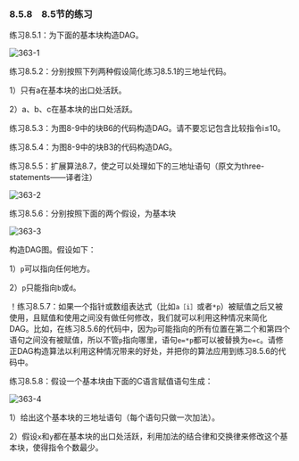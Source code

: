 ### 8.5.8　8.5节的练习

练习8.5.1：为下面的基本块构造DAG。

![363-1](../Images/image04573.jpeg)

练习8.5.2：分别按照下列两种假设简化练习8.5.1的三地址代码。

1）只有a在基本块的出口处活跃。

2）a、b、c在基本块的出口处活跃。

练习8.5.3：为图8-9中的块B6的代码构造DAG。请不要忘记包含比较指令i≤10。

练习8.5.4：为图8-9中的块B3的代码构造DAG。

练习8.5.5：扩展算法8.7，使之可以处理如下的三地址语句（原文为three-statements——译者注）

![363-2](../Images/image04574.jpeg)

练习8.5.6：分别按照下面的两个假设，为基本块

![363-3](../Images/image04575.jpeg)

构造DAG图。假设如下：

1）`p`可以指向任何地方。

2）`p`只能指向`b`或`d`。

！练习8.5.7：如果一个指针或数组表达式（比如`a［i］`或者`*p`）被赋值之后又被使用，且赋值和使用之间没有做任何修改，我们就可以利用这种情况来简化DAG。比如，在练习8.5.6的代码中，因为`p`可能指向的所有位置在第二个和第四个语句之间没有被赋值，所以不管`p`指向哪里，语句`e=*p`都可以被替换为`e=c`。请修正DAG构造算法以利用这种情况带来的好处，并把你的算法应用到练习8.5.6的代码中。

练习8.5.8：假设一个基本块由下面的C语言赋值语句生成：

![363-4](../Images/image04576.jpeg)

1）给出这个基本块的三地址语句（每个语句只做一次加法）。

2）假设`x`和`y`都在基本块的出口处活跃，利用加法的结合律和交换律来修改这个基本块，使得指令个数最少。